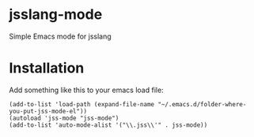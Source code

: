 # jsslang-mode
Simple Emacs mode for jsslang

# Installation

Add something like this to your emacs load file:

``` emacs-lisp
(add-to-list 'load-path (expand-file-name "~/.emacs.d/folder-where-you-put-jss-mode-el"))
(autoload 'jss-mode "jss-mode")
(add-to-list 'auto-mode-alist '("\\.jss\\'" . jss-mode))
```

